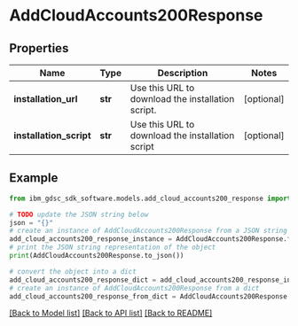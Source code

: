# AddCloudAccounts200Response


## Properties

Name | Type | Description | Notes
------------ | ------------- | ------------- | -------------
**installation_url** | **str** | Use this URL to download the installation script. | [optional] 
**installation_script** | **str** | Use this URL to download the installation script | [optional] 

## Example

```python
from ibm_gdsc_sdk_software.models.add_cloud_accounts200_response import AddCloudAccounts200Response

# TODO update the JSON string below
json = "{}"
# create an instance of AddCloudAccounts200Response from a JSON string
add_cloud_accounts200_response_instance = AddCloudAccounts200Response.from_json(json)
# print the JSON string representation of the object
print(AddCloudAccounts200Response.to_json())

# convert the object into a dict
add_cloud_accounts200_response_dict = add_cloud_accounts200_response_instance.to_dict()
# create an instance of AddCloudAccounts200Response from a dict
add_cloud_accounts200_response_from_dict = AddCloudAccounts200Response.from_dict(add_cloud_accounts200_response_dict)
```
[[Back to Model list]](../README.md#documentation-for-models) [[Back to API list]](../README.md#documentation-for-api-endpoints) [[Back to README]](../README.md)


